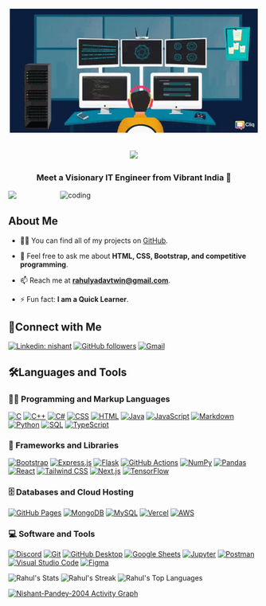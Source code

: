 <p align="center"><img src="https://raw.githubusercontent.com/sarthakvs/sarthakvs/main/coding.gif"></p>

<h2 align="center">
    <img src="https://readme-typing-svg.herokuapp.com/?font=Righteous&size=35&color=F7A810&center=true&vCenter=true&width=500&height=70&duration=4000&lines=नमस्ते,🙏🏻+I'm+Rahul+Yadav;" />
</h2>
<h3 align="center">Meet a Visionary IT Engineer from Vibrant India 🚀</h3>

<img align="right" alt="coding" width="400" src="https://www.wingstechsolutions.com/wp-content/uploads/2022/03/full-stack-development.gif">

<p align="left"> 
  <img src="https://komarev.com/ghpvc/?username=rahul9415&label=Profile%20views&color=0e75b6&style=flat" /> 
</p>

## About Me

- 👨‍💻 You can find all of my projects on [GitHub](https://github.com/rahul9415).

- 💬 Feel free to ask me about **HTML, CSS, Bootstrap, and competitive programming**.

- 📫 Reach me at **rahulyadavtwin@gmail.com**.

- ⚡ Fun fact: **I am a Quick Learner**.

## 🤝Connect with Me

[![Linkedin: nishant](https://img.shields.io/badge/-nishant-blue?style=flat-square&logo=Linkedin&logoColor=white&link=https://www.linkedin.com/in/rahul-yadav-4b1b29266/?utm_source=share&utm_campaign=share_via&utm_content=profile&utm_medium=android_app)](https://www.linkedin.com/in/rahul-yadav-4b1b29266/?utm_source=share&utm_campaign=share_via&utm_content=profile&utm_medium=android_app)
[![GitHub followers](https://img.shields.io/github/followers/Nishant-Pandey-2004?label=Follow&style=social)](https://github.com/rahul9415)
[![Gmail](https://img.shields.io/badge/-Email-red?style=flat-square&logo=Gmail&logoColor=white&link=mailto:rahulyadavtwin@gmail.com)](mailto:rahulyadavtwin@gmail.com)


## 🛠️Languages and Tools

<h3>👨‍💻 Programming and Markup Languages</h3>

[![C](https://custom-icon-badges.demolab.com/badge/C-03599C.svg?logo=c-in-hexagon&logoColor=white)](https://github.com/search?q=user%3ADenverCoder1+language%3Ac)
[![C++](https://custom-icon-badges.demolab.com/badge/C++-9C033A.svg?logo=cpp2&logoColor=white)](https://github.com/search?q=user%3ADenverCoder1+language%3Acpp)
[![C#](https://custom-icon-badges.demolab.com/badge/C%23-68217A.svg?logo=cs2&logoColor=white)](https://github.com/search?q=user%3ADenverCoder1+language%3Acsharp)
[![CSS](https://img.shields.io/badge/CSS-1572B6.svg?logo=css3&logoColor=white)](https://github.com/search?q=user%3ADenverCoder1+language%3Acss)
[![HTML](https://img.shields.io/badge/HTML-E34F26.svg?logo=html5&logoColor=white)](https://github.com/search?q=user%3ADenverCoder1+language%3Ahtml)
[![Java](https://custom-icon-badges.demolab.com/badge/Java-007396.svg?logo=java&logoColor=white)](https://github.com/search?q=user%3ADenverCoder1+language%3Ajava)
[![JavaScript](https://img.shields.io/badge/JavaScript-F7DF1E.svg?logo=javascript&logoColor=black)](https://github.com/search?q=user%3ADenverCoder1+language%3Ajavascript)
[![Markdown](https://img.shields.io/badge/Markdown-000000.svg?logo=markdown&logoColor=white)](https://github.com/search?q=user%3ADenverCoder1+language%3Amarkdown)
[![Python](https://img.shields.io/badge/Python-14354C.svg?logo=python&logoColor=white)](https://github.com/search?q=user%3ADenverCoder1+language%3Apython)
[![SQL](https://custom-icon-badges.demolab.com/badge/SQL-025E8C.svg?logo=database&logoColor=white)](https://github.com/search?q=user%3ADenverCoder1+language%3Asql)
[![TypeScript](https://img.shields.io/badge/TypeScript-007ACC.svg?logo=typescript&logoColor=white)](https://github.com/search?q=user%3ADenverCoder1+language%3AtypeScript)

<h3>🧰 Frameworks and Libraries</h3>

[![Bootstrap](https://img.shields.io/badge/Bootstrap-7952B3.svg?logo=bootstrap&logoColor=white)](#)
[![Express.js](https://img.shields.io/badge/Express.js-404d59.svg?logo=express&logoColor=white)](#)
[![Flask](https://img.shields.io/badge/Flask-000000.svg?logo=flask&logoColor=white)](#)
[![GitHub Actions](https://img.shields.io/badge/GitHub%20Actions-2671E5.svg?logo=github%20actions&logoColor=white)](#)
[![NumPy](https://img.shields.io/badge/Numpy-013243.svg?logo=numpy&logoColor=white)](#)
[![Pandas](https://img.shields.io/badge/Pandas-150458.svg?logo=pandas&logoColor=white)](#)
[![React](https://img.shields.io/badge/React-20232a.svg?logo=react&logoColor=%2361DAFB)](#)
[![Tailwind CSS](https://img.shields.io/badge/Tailwind%20CSS-38B2AC.svg?logo=tailwind-css&logoColor=white)](#)
[![Next.js](https://img.shields.io/badge/Next.js-000000.svg?logo=next.js&logoColor=white)](#)
[![TensorFlow](https://img.shields.io/badge/TensorFlow-FF6F00.svg?logo=TensorFlow&logoColor=white)](#)

<h3>🗄️ Databases and Cloud Hosting</h3>

[![GitHub Pages](https://img.shields.io/badge/GitHub%20Pages-327FC7.svg?logo=github&logoColor=white)](#)
[![MongoDB](https://img.shields.io/badge/MongoDB-4ea94b.svg?logo=mongodb&logoColor=white)](#)
[![MySQL](https://img.shields.io/badge/MySQL-00f.svg?logo=mysql&logoColor=white)](#)
[![Vercel](https://img.shields.io/badge/Vercel-000000.svg?logo=vercel&logoColor=white)](#)
[![AWS](https://img.shields.io/badge/AWS-232F3E.svg?logo=amazon-aws&logoColor=white)](#)

 <h3>💻 Software and Tools</h3>

[![Discord](https://img.shields.io/badge/-Discord-5865F2.svg?logo=discord&logoColor=white)](#)
[![Git](https://img.shields.io/badge/Git-F05033.svg?logo=git&logoColor=white)](#)
[![GitHub Desktop](https://img.shields.io/badge/GitHub%20Desktop-8034A9.svg?logo=github&logoColor=white)](#)
[![Google Sheets](https://img.shields.io/badge/Sheets-34A853.svg?logo=google%20sheets&logoColor=white)](#)
[![Jupyter](https://img.shields.io/badge/Jupyter-F37626.svg?logo=Jupyter&logoColor=white)](#)
[![Postman](https://img.shields.io/badge/Postman-FF6C37?logo=postman&logoColor=white)](#)
[![Visual Studio Code](https://img.shields.io/badge/Visual%20Studio%20Code-0078d7.svg?logo=visual-studio-code&logoColor=white)](#)
[![Figma](https://img.shields.io/badge/Figma-F24E1E.svg?logo=figma&logoColor=white)](#)

<!-- GitHub Stats -->
![Rahul's Stats](https://github-readme-stats.vercel.app/api?username=rahul9415&theme=vision-friendly-dark&show_icons=true&hide_border=true&count_private=true&rank_icon=github)
![Rahul's Streak](https://github-readme-streak-stats.herokuapp.com/?user=rahul9415&theme=vision-friendly-dark&hide_border=true)
![Rahul's Top Languages](https://github-readme-stats.vercel.app/api/top-langs/?username=rahul9415&theme=vision-friendly-dark&show_icons=true&hide_border=true&layout=compact)

<!-- Activity Graph -->
<a href="https://github.com/ashutosh00710/github-readme-activity-graph">
  <img alt="Nishant-Pandey-2004 Activity Graph" src="https://github-readme-activity-graph.vercel.app/graph/?username=Nishant-Pandey-2004&bg_color=1F222E&color=F8D866&line=F85D7F&point=FFFFFF&hide_border=true" />
</a>
